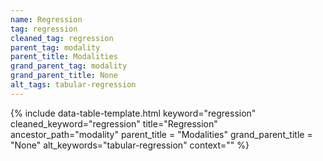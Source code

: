 ```yaml
---
name: Regression
tag: regression
cleaned_tag: regression
parent_tag: modality
parent_title: Modalities
grand_parent_tag: modality
grand_parent_title: None
alt_tags: tabular-regression
---
```


{% include data-table-template.html 
  keyword="regression" 
  cleaned_keyword="regression" 
  title="Regression"
  ancestor_path="modality" 
  parent_title = "Modalities"
  grand_parent_title = "None"
  alt_keywords="tabular-regression"
  context=""
%}


